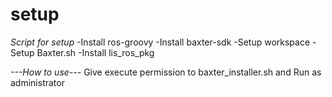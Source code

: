 # setup
*Script for setup*
  -Install ros-groovy
  -Install baxter-sdk
  -Setup workspace
  -Setup Baxter.sh
  -Install lis_ros_pkg

  *---How to use---*
  Give execute permission to baxter_installer.sh and Run as administrator

